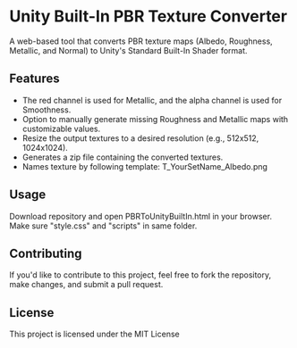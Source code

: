 # Unity Built-In PBR Texture Converter

A web-based tool that converts PBR texture maps (Albedo, Roughness, Metallic, and Normal) to Unity's Standard Built-In Shader format.

## Features

- The red channel is used for Metallic, and the alpha channel is used for Smoothness.
- Option to manually generate missing Roughness and Metallic maps with customizable values.
- Resize the output textures to a desired resolution (e.g., 512x512, 1024x1024).
- Generates a zip file containing the converted textures.
- Names texture by following template: T_YourSetName_Albedo.png

## Usage
  Download repository and open PBRToUnityBuiltIn.html in your browser. Make sure "style.css" and "scripts" in same folder.

## Contributing
  If you'd like to contribute to this project, feel free to fork the repository, make changes, and submit a pull request.

## License
  This project is licensed under the MIT License
